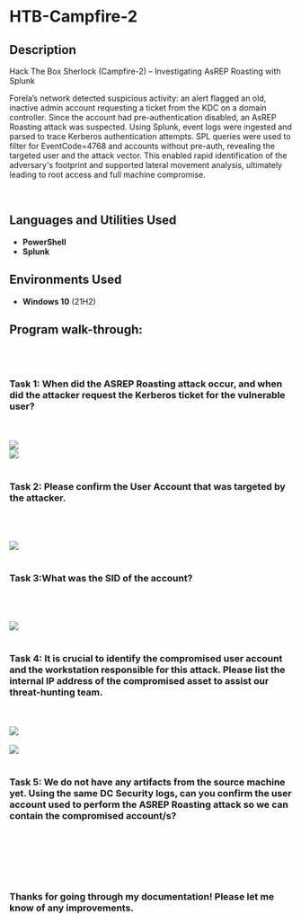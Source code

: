 # HTB-Campfire-2


<h2>Description</h2>
Hack The Box Sherlock (Campfire-2) – Investigating AsREP Roasting with Splunk

Forela’s network detected suspicious activity: an alert flagged an old, inactive admin account requesting a ticket from the KDC on a domain controller. Since the account had pre-authentication disabled, an AsREP Roasting attack was suspected. Using Splunk, event logs were ingested and parsed to trace Kerberos authentication attempts. SPL queries were used to filter for EventCode=4768 and accounts without pre-auth, revealing the targeted user and the attack vector. This enabled rapid identification of the adversary's footprint and supported lateral movement analysis, ultimately leading to root access and full machine compromise.

<br />


<h2>Languages and Utilities Used</h2>

- <b>PowerShell</b> 
- <b>Splunk</b>

<h2>Environments Used </h2>

- <b>Windows 10</b> (21H2)


<h2>Program walk-through:</h2>
<br/>
<br/>

<p align="center">
<h3>Task 1: When did the ASREP Roasting attack occur, and when did the attacker request the Kerberos ticket for the vulnerable user?
<br/>
</h1> </br>
<br />
<img src="https://i.imgur.com/l2eAMZy.png"/>
<br />
<img src="https://i.imgur.com/Hf8m1JB.png"/>
<br />
<br />
<h3>Task 2: Please confirm the User Account that was targeted by the attacker.</h3>  <br/>
</h1><br/>
<br />
<img src="https://i.imgur.com/jNCUwk9.png"/>
<br />
<br />
<h3>Task 3:What was the SID of the account?</h3> <br/>
</h1><br/>
<br />
<img src="https://i.imgur.com/Zu5Vwyj.png"/>
<br />
<br />
<h3>Task 4: It is crucial to identify the compromised user account and the workstation responsible for this attack. Please list the internal IP address of the compromised asset to assist our threat-hunting team. <br/>
</h1> <br/>
<br />
<img src="https://i.imgur.com/A8OtAKP.png"/>
<br />
<br />
<img src="https://i.imgur.com/z0VDwf5.png"/>
<br />
<br />
<h3>Task 5: We do not have any artifacts from the source machine yet. Using the same DC Security logs, can you confirm the user account used to perform the ASREP Roasting attack so we can contain the compromised account/s? <br/>
</h3> <br/>
<br />
<br />

<br />
<br /> 
<h3> Thanks for going through my documentation! Please let me know of any improvements.  </h3>
<h1/> 
<br />
<br />
